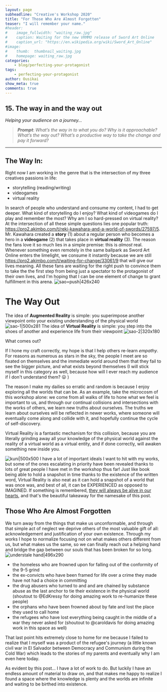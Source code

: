 ```yaml
---
layout: page
subheadline: "Creative's Workshop 2020"
title: "For Those Who Are Almost Forgotten"
teaser: "I will remember your name."
#header:
#    image_fullwidth: "waiting_raw.jpg"
#    caption: Waiting for the new VRMMO release of Sword Art Online
#    caption_url: "https://en.wikipedia.org/wiki/Sword_Art_Online"
#image:
#    thumb:  thumbnail_waiting.jpg
#    homepage: waiting_raw.jpg
categories:
    - blog/perfecting-your-protagonist
tags:
    - perfecting-your-protagonist
author: Ousikai
show_meta: true
comments: true
---
```

## 15. The way in and the way out
*Helping your audience on a journey…*

> ***Prompt***: *What’s the way in to what you do? Why is it approachable? What’s the way out? What’s a productive way to take the change and pay it forward?*

---
## The Way In:
Right now I am working in the genre that is the intersection of my three creatives passions in life: 
* storytelling (reading/writing)
* videogames
* virtual reality

In search of people who understand and consume my content, I had to get deeper. What kind of storytelling do I enjoy? What kind of videogames do I play and remember the most? Why am I so hard-pressed on virtual reality? At the intersection of all these simple questions lies one popular truth: https://pro2.akimbo.com/t/reki-kawahara-and-a-world-of-swords/27597/5. Mr. Kawahara created a **story** (1) about a regular person who becomes a hero in a **videogame** (2) that takes place in **virtual reality** (3). The reason the fans love it so much lies in a simple premise: this is *almost* real. Whenever something even remotely in the same ballpark as Sword Art Online enters the limelight, we consume it instantly because we are still https://pro2.akimbo.com/t/waiting-for-change/33061/9  that will give our lives meaning. All these fans are waiting for the right push to convince them to take the the first step from being just a spectator to the protagonist of their own lives, and I'm hoping that I can be one element of change to grant fulfillment in this arena.
![sao=push|426x240](upload://6VX0YQ3rBGbTPFULMnZqE1HF1WH.gif) 

# The Way Out
The idea of **Augmented Reality** is simple: you superimpose another viewpoint onto your existing understanding of the physical world
![sao-1|500x281](upload://graG1BKTirevSLfMoUOkoDtVzxm.gif) 
The idea of **Virtual Reality** is simple: you step into the shoes of another and experience life from their viewpoint
![sao-2|320x180](upload://q7dpoo8Whk3tik7Z88keRUDVouK.gif) 

What comes out? 

If I hone my craft correctly, my hope is that I help others re-learn *empathy*. For reasons as numerous as stars in the sky, the people I meet are so fixated on themselves and the immediate world around them that they fail to see the bigger picture, and what exists beyond themselves (I will stick myself in this category as well, because how will I ever reach my audience if I don't understand them? :stuck_out_tongue: )

The reason I make my dailies so erratic and random is because I enjoy exploring all the worlds that can be. As an example, take the microcosm of this workshop alone: we come from all walks of life to hone what we feel is important to us, and through our continual collisions and intersections with the works of others, we learn new truths about ourselves. The truths we learn about ourselves will be reflected in newer works, where someone will eventually come along  and collide with it, and hopefully continue the cycle of self-discovery. 

Virtual Reality is a fantastic mechanism for this collision, because you are literally grinding away all your knowledge of the physical world against the reality of a virtual world as a virtual entity, and if done correctly, will awaken something new inside you. 

![kuni|500x500](upload://7i4s42OVENTntAG7yQsiFHYK8Yh.jpeg) 
I have a lot of important ideals I want to hit with my works, but some of the ones escalating in priority have been revealed thanks to lots of great people I have met in the workshop thus far! Just like book being able to hold a snapshot in time thanks to the existence of the written word, Virtual Reality is also neat as it can hold a snapshot of a world that was once was, and best of all, it can be EXPERIENCED as opposed to IMAGINED. If something is remembered, [they will always be alive in our hearts](https://pro2.akimbo.com/t/oscar-k-sandoval-rivera-dailies-tempest-crossing-begins/27179/43?u=mtfallsvr), and that's the beautiful takeaway for the namesake of this post.

## Those Who Are Almost Forgotten
We turn away from the things that make us unconformable, and through that simple act of neglect we deprive others of the most valuable gift of all: acknowledgement and justification of your own existence. Through my works I hope to normalize focusing not on what makes others different from us, but what makes us the same, so we can finally reach out a helping hand and bridge the gap between our souls that has been broken for so long. 
![understale hand|496x290](upload://juD4H27RkWFnozmDRRAD0FB2XVj.gif) 
* the homeless who are frowned upon for falling out of the conformity of the 9-5 grind
* the ex-convicts who have been framed for life over a crime they made have not had a choice in committing 
* the drug abusers who turned to and and are chained by substance abuse as the last anchor to tie their existence in the physical world (shoutout to @EdKressy for doing amazing work to re-humanize these people)
 * the orphans who have been frowned about by fate and lost the place they used to call home
 * the refugees who have lost everything being caught in the middle of a war they never asked for (shoutout to @caroldavis for doing amazing work in this space as well) 

That last point hits extremely close to home for me because I failed to realize that I myself was a product of the refugee's journey (a little known civil war in El Salvador between Democracy and Communism during the Cold War) which leads  to the stories of my parents and eventually why I am even here today. 

As evident by this post... I have a lot of work to do. But luckily I have an endless amount of material to draw on, and that makes me happy to realize I found a space where the knowledge is plenty and the worlds are infinite and waiting to be birthed into existence. 